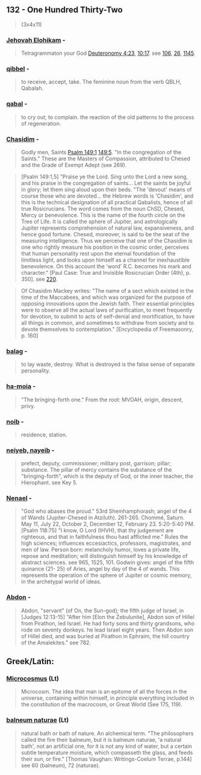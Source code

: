 ## 132 - One Hundred Thirty-Two
> (3x4x11)

### [Jehovah Elohikam](/keys/IHVH.ALHIKM) - 
> Tetragrammaton your God [Deuteronomy 4:23](http://biblehub.com//.htm), [10:17](http://biblehub.com//.htm). see [106](106), [26](26), [1145](1145).

### [qibbel](/keys/QBL) - 
> to receive, accept, take. The feminine noun from the verb QBLH, Qabalah.

### [qabal](/keys/QBL) - 
> to cry out; to complain. the reaction of the old patterns to the process of regeneration.

### [Chasidim](/keys/ChSIDIM) - 
> Godly men, Saints [Psalm 149:1](http://biblehub.com//.htm) [149:5](http://biblehub.com//.htm). "In the congregation of the Saints." These are the Masters of Compassion, attributed to Chesed and the Grade of Exempt Adept (see 269).

> [Psalm 149:1,5] "Praise ye the Lord. Sing unto the Lord a new song, and his praise in the congregation of saints... Let the saints be joyful in glory; let them sing aloud upon their beds. "The 'devout' means of course those who are devoted... the Hebrew words is 'Chasidim', and this is the technical designation of all practical Qabalists, hence of all true Rosicrucians. The word comes from the noun ChSD, Chesed, Mercy or benevolence. This is the name of the fourth circle on the Tree of Life. It is called the sphere of Jupiter, and astrologically Jupiter represents comprehension of natural law, expansiveness, and hence good fortune. Chesed, moreover, is said to be the seat of the measuring intelligence. Thus we perceive that one of the Chasidim is one who rightly measure his position in the cosmic order, perceives that human personality rest upon the eternal foundation of the limitless light, and looks upon himself as a channel for inexhaustible benevolence. On this account the 'word' R.C. becomes his mark and character." [Paul Case: True and Invisible Rosicrucian Order (4th), p. 350]. see [220](220).

> Of Chasidim Mackey writes: "The name of a sect which existed in the time of the Maccabees, and which was organized for the purpose of opposing innovations upon the Jewish faith. Their essential principles were to observe all the actual laws of purification, to meet frequently for devotion, to submit to acts of self-denial and mortification, to have all things in common, and sometimes to withdraw from society and to devote themselves to contemplation." [Encyclopedia of Freemasonry, p. 160]

### [balag](/keys/BLQ) - 
> to lay waste, destroy. What is destroyed is the false sense of separate personality.

### [ha-moia](/keys/HMVOIA) - 
> "The bringing-forth one." From the root: MVOAH, origin, descent, privy.

### [noib](/keys/NOIB) - 
> residence, station.

### [neiyeb, nayeib](/keys/NOIB) - 
> prefect, deputy, commissioner; military post, garrison; pillar; substance. The pillar of mercy contains the substance of the "bringing-forth", which is the deputy of God, or the inner teacher, the Hierophant. see Key 5.

### [Nenael](/keys/NNAAL) - 
> "God who abases the proud." 53rd Shemhamphorash; angel of the 4 of Wands (Jupiter-Chesed in Atziluth). 261-265. Chommé, Saturn. May 11, July 22, October 2, December 12, February 23. 5:20-5:40 PM. [Psalm 118:75] "I know, O Lord (IHVH), that thy judgement are righteous, and that in faithfulness thou hast afflicted me." Rules the high sciences; influences eccesiactics, professors, magistrates, and men of law. Person born: melancholy humor, loves a private life, repose and meditation; will distinguish himself by his knowledge of abstract sciences. see 965, 1525, 101. Godwin gives: angel of the fifth quinance (21- 25) of Aries, angel by day of the 4 of wands. This represents the operation of the sphere of Jupiter or cosmic memory, in the archetypal world of ideas.

### [Abdon](/keys/OBDVN) - 
> Abdon, "servant" (of On, the Sun-god); the fifth judge of Israel, in [Judges 12:13-15] "After him [Elon the Zebulunite], Abdon son of Hillel from Pirathon, led Israel. He had forty sons and thirty grandsons, who rode on seventy donkeys. he lead Israel eight years. Then Abdon son of Hillel died, and was buried at Pirathon in Ephraim, the hill country of the Amalekites." see 782.

## Greek/Latin:

### [Microcosmus](/latin?word=Microcosmus) (Lt)
> Microcosm. The idea that man is an epitome of all the forces in the universe, containing within himself, in principle everything included in the constitution of the macrocosm, or Great World (See 175, 119).

### [balneum naturae](/latin?word=balneum+naturae) (Lt)
> natural bath or bath of nature. An alchemical term. "The philosophers called the fire their balneum, but it is balneum naturae, 'a natural bath', not an artificial one, for it is not any kind of water, but a certain subtle temperature moisture, which compasseth the glass, and feeds their sun, or fire." [Thomas Vaughan: Writings-Coelum Terrae, p.144] see 60 (balneum), 72 (naturae).
